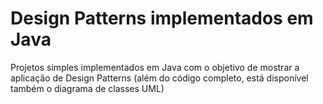 Design Patterns implementados em Java
================
Projetos simples implementados em Java com o objetivo de mostrar a aplicação de Design Patterns (além do código completo, está disponível também o diagrama de classes UML)
